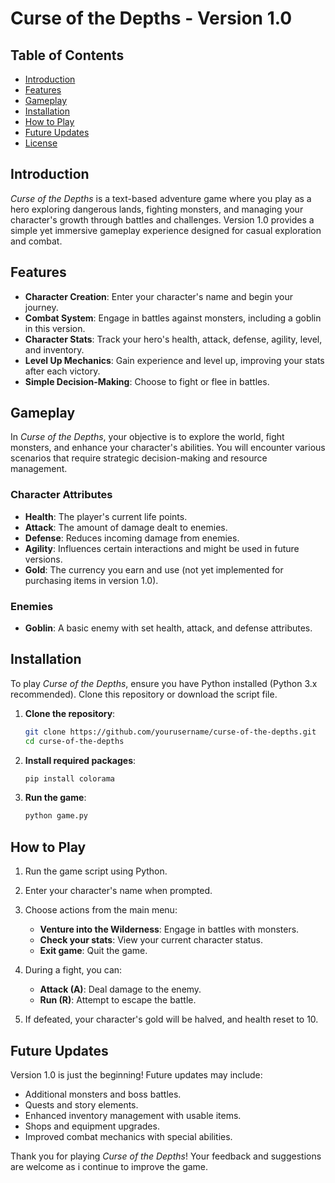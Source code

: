 # Curse of the Depths - Version 1.0

## Table of Contents
- [Introduction](#introduction)
- [Features](#features)
- [Gameplay](#gameplay)
- [Installation](#installation)
- [How to Play](#how-to-play)
- [Future Updates](#future-updates)
- [License](#license)

## Introduction
*Curse of the Depths* is a text-based adventure game where you play as a hero exploring dangerous lands, fighting monsters, and managing your character's growth through battles and challenges. Version 1.0 provides a simple yet immersive gameplay experience designed for casual exploration and combat.

## Features
- **Character Creation**: Enter your character's name and begin your journey.
- **Combat System**: Engage in battles against monsters, including a goblin in this version.
- **Character Stats**: Track your hero's health, attack, defense, agility, level, and inventory.
- **Level Up Mechanics**: Gain experience and level up, improving your stats after each victory.
- **Simple Decision-Making**: Choose to fight or flee in battles.

## Gameplay
In *Curse of the Depths*, your objective is to explore the world, fight monsters, and enhance your character's abilities. You will encounter various scenarios that require strategic decision-making and resource management.

### Character Attributes
- **Health**: The player's current life points.
- **Attack**: The amount of damage dealt to enemies.
- **Defense**: Reduces incoming damage from enemies.
- **Agility**: Influences certain interactions and might be used in future versions.
- **Gold**: The currency you earn and use (not yet implemented for purchasing items in version 1.0).

### Enemies
- **Goblin**: A basic enemy with set health, attack, and defense attributes.

## Installation
To play *Curse of the Depths*, ensure you have Python installed (Python 3.x recommended). Clone this repository or download the script file.

1. **Clone the repository**:
    ```bash
    git clone https://github.com/yourusername/curse-of-the-depths.git
    cd curse-of-the-depths
    ```

2. **Install required packages**:
    ```bash
    pip install colorama
    ```

3. **Run the game**:
    ```bash
    python game.py
    ```

## How to Play
1. Run the game script using Python.
2. Enter your character's name when prompted.
3. Choose actions from the main menu:
   - **Venture into the Wilderness**: Engage in battles with monsters.
   - **Check your stats**: View your current character status.
   - **Exit game**: Quit the game.

4. During a fight, you can:
   - **Attack (A)**: Deal damage to the enemy.
   - **Run (R)**: Attempt to escape the battle.

5. If defeated, your character's gold will be halved, and health reset to 10.

## Future Updates
Version 1.0 is just the beginning! Future updates may include:
- Additional monsters and boss battles.
- Quests and story elements.
- Enhanced inventory management with usable items.
- Shops and equipment upgrades.
- Improved combat mechanics with special abilities.

Thank you for playing *Curse of the Depths*! Your feedback and suggestions are welcome as i continue to improve the game.
